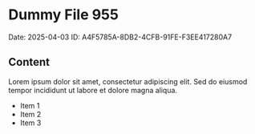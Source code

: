 # Dummy File 955

Date: 2025-04-03
ID: A4F5785A-8DB2-4CFB-91FE-F3EE417280A7

## Content

Lorem ipsum dolor sit amet, consectetur adipiscing elit.
Sed do eiusmod tempor incididunt ut labore et dolore magna aliqua.

* Item 1
* Item 2
* Item 3

